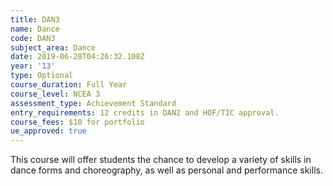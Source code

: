 ```yaml
---
title: DAN3
name: Dance
code: DAN3
subject_area: Dance
date: 2019-06-28T04:26:32.108Z
year: '13'
type: Optional
course_duration: Full Year
course_level: NCEA 3
assessment_type: Achievement Standard
entry_requirements: 12 credits in DAN2 and HOF/TIC approval.
course_fees: $10 for portfolio
ue_approved: true
---
```

This course will offer students the chance to develop a variety of skills in dance forms and choreography, as well as personal and performance skills.
